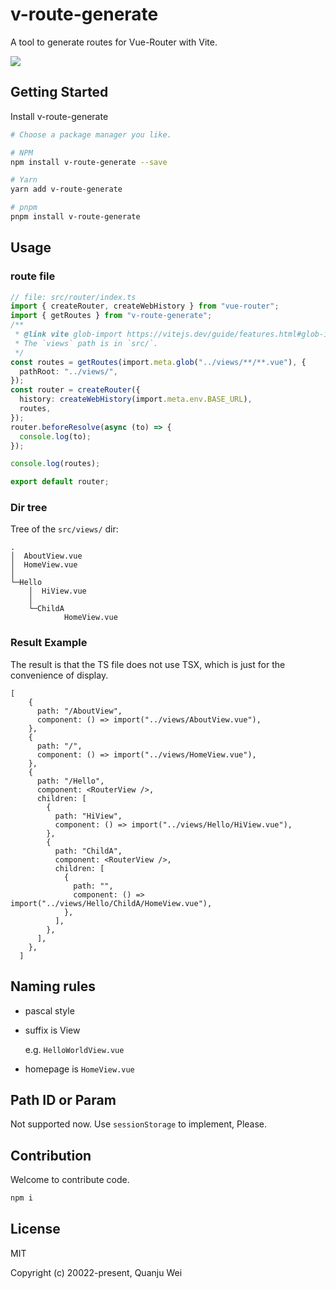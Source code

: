 

# v-route-generate

A tool to generate routes for Vue-Router with Vite.

<a href="https://www.npmjs.com/package/v-route-generate">
    <img src="https://img.shields.io/badge/npm-1.0.2-brightgreen">
</a>

## Getting Started

Install v-route-generate

```bash
# Choose a package manager you like.

# NPM
npm install v-route-generate --save

# Yarn
yarn add v-route-generate

# pnpm
pnpm install v-route-generate
```

## Usage

### route file

```ts
// file: src/router/index.ts
import { createRouter, createWebHistory } from "vue-router";
import { getRoutes } from "v-route-generate";
/**
 * @link vite glob-import https://vitejs.dev/guide/features.html#glob-import
 * The `views` path is in `src/`.
 */
const routes = getRoutes(import.meta.glob("../views/**/**.vue"), {
  pathRoot: "../views/",
});
const router = createRouter({
  history: createWebHistory(import.meta.env.BASE_URL),
  routes,
});
router.beforeResolve(async (to) => {
  console.log(to);
});

console.log(routes);

export default router;

```

### Dir tree

Tree of the `src/views/` dir:

```text
.
│  AboutView.vue
│  HomeView.vue
│  
└─Hello
    │  HiView.vue
    │  
    └─ChildA
            HomeView.vue
```
### Result Example

The result is that the TS file does not use TSX, which is just for the convenience of display.

```tsx
[
    {
      path: "/AboutView",
      component: () => import("../views/AboutView.vue"),
    },
    {
      path: "/",
      component: () => import("../views/HomeView.vue"),
    },
    {
      path: "/Hello",
      component: <RouterView />,
      children: [
        {
          path: "HiView",
          component: () => import("../views/Hello/HiView.vue"),
        },
        {
          path: "ChildA",
          component: <RouterView />,
          children: [
            {
              path: "",
              component: () => import("../views/Hello/ChildA/HomeView.vue"),
            },
          ],
        },
      ],
    },
  ]
```

## Naming rules

- pascal style

- suffix is View

    e.g. `HelloWorldView.vue`

- homepage is `HomeView.vue`

## Path ID or Param

Not supported now. Use `sessionStorage` to implement, Please.
## Contribution

Welcome to contribute code.

```bash
npm i
```

## License

MIT

Copyright (c) 20022-present, Quanju Wei
